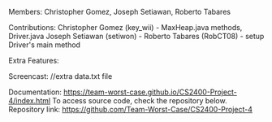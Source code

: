 Members: Christopher Gomez, Joseph Setiawan, Roberto Tabares

Contributions:
Christopher Gomez (key_wii) - MaxHeap.java methods, Driver.java
Joseph Setiawan (setiwon) - 
Roberto Tabares (RobCT08) - setup Driver's main method

Extra Features: 

Screencast: //extra data.txt file

Documentation: https://team-worst-case.github.io/CS2400-Project-4/index.html To access source code, check the repository below.
Repository link: https://github.com/Team-Worst-Case/CS2400-Project-4